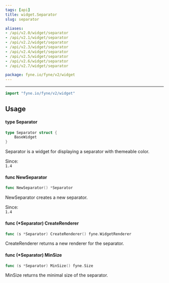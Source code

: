 ```yaml
---
tags: [api]
title: widget.Separator
slug: separator

aliases:
- /api/v2.0/widget/separator
- /api/v2.1/widget/separator
- /api/v2.2/widget/separator
- /api/v2.3/widget/separator
- /api/v2.4/widget/separator
- /api/v2.5/widget/separator
- /api/v2.6/widget/separator
- /api/v2.7/widget/separator

package: fyne.io/fyne/v2/widget
---
```



---
```go
import "fyne.io/fyne/v2/widget"
```

## Usage

#### type Separator

```go
type Separator struct {
	BaseWidget
}
```

Separator is a widget for displaying a separator with themeable color.


<div class="since">Since: <code>
1.4</code></div>

#### func  NewSeparator

```go
func NewSeparator() *Separator
```
NewSeparator creates a new separator.


<div class="since">Since: <code>
1.4</code></div>

#### func (*Separator) CreateRenderer

```go
func (s *Separator) CreateRenderer() fyne.WidgetRenderer
```
CreateRenderer returns a new renderer for the separator.

#### func (*Separator) MinSize

```go
func (s *Separator) MinSize() fyne.Size
```
MinSize returns the minimal size of the separator.

